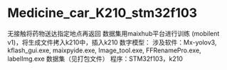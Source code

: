 # Medicine_car_K210_stm32f103
无接触将药物送达指定地点再返回
数据集用maixhub平台进行训练 (mobilent v1)，将生成文件拷入k210中，插入k210 数字模型： 涉及软件：Mx-yolov3, kflash_gui.exe, maixpyide.exe, Image_tool.exe, FFRenamePro.exe, labelImg.exe 数据集（见打包文件） 程序：STM32f103，k210
